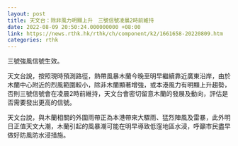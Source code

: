 ```yaml
---
layout: post
title: 天文台：除非風力明顯上升　三號信號凌晨2時前維持
date: 2022-08-09 20:50:24.000000000 +08:00
link: https://news.rthk.hk/rthk/ch/component/k2/1661658-20220809.htm
categories: rthk
---
```


三號強風信號生效。

天文台說，按照現時預測路徑，熱帶風暴木蘭今晚至明早繼續靠近廣東沿岸，由於木蘭中心附近的烈風範圍較小，除非木蘭顯著增強，或本港風力有明顯上升趨勢，否則三號信號會在凌晨2時前維持，天文台會密切留意木蘭的發展及動向，評估是否需要發出更高的信號。

天文台說，與木蘭相關的外圍雨帶正為本港帶來大驟雨、猛烈陣風及雷暴，此外明日正值天文大潮，木蘭引起的風暴潮可能在明早導致低窪地區水浸，呼籲市民盡早做好防風防水浸措施。
